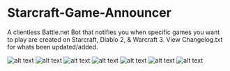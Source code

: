 # Starcraft-Game-Announcer
A clientless Battle.net Bot that notifies you when specific games you want to play are created on Starcraft, Diablo 2, &amp; Warcraft 3.
View Changelog.txt for whats been updated/added.


![alt text](http://darkblizz.org/images/GAbuild3.PNG)
![alt text](http://darkblizz.org/images/GAbuild3Settings.PNG)
![alt text](http://darkblizz.org/images/GoA1.PNG)
![alt text](http://darkblizz.org/images/anothergoass.bmp)
![alt text](http://darkblizz.org/images/ssgoa.bmp)
![alt text](http://darkblizz.org/images/warGoa2.PNG)
![alt text](http://darkblizz.org/images/war3GOA.PNG)
